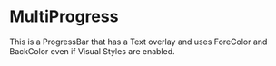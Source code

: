 # MultiProgress
This is a ProgressBar that has a Text overlay and uses ForeColor and BackColor even if Visual Styles are enabled.
